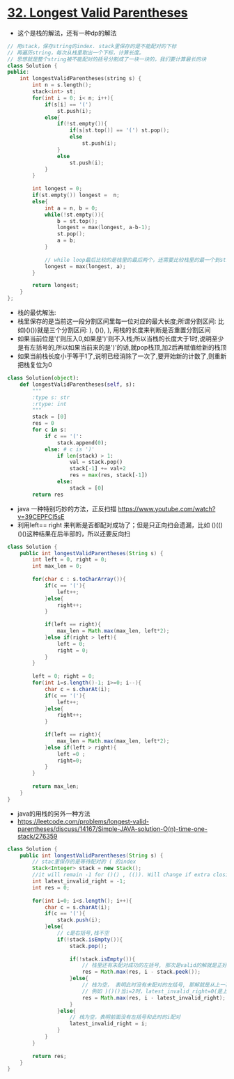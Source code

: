 # [32. Longest Valid Parentheses](https://leetcode.com/problems/longest-valid-parentheses/?tab=Description)
*  这个是栈的解法，还有一种dp的解法

```C++
// 用stack，保存string的index. stack里保存的是不能配对的下标
// 再遍历string，每次从栈里取出一个下标，计算长度。
// 思想就是整个string被不能配对的括号分割成了一块一块的，我们要计算最长的块
class Solution {
public:
    int longestValidParentheses(string s) {
        int n = s.length();
        stack<int> st;
        for(int i = 0; i< n; i++){
            if(s[i] == '(')
                st.push(i);
            else{
                if(!st.empty()){
                    if(s[st.top()] == '(') st.pop();
                    else
                        st.push(i);
                }
                else
                    st.push(i);
            }
        }
        
        int longest = 0;
        if(st.empty()) longest =  n;
        else{
            int a = n, b = 0;
            while(!st.empty()){
                b = st.top();
                longest = max(longest, a-b-1);
                st.pop();
                a = b;
            }
            
            // while loop最后比较的是栈里的最后两个，还需要比较栈里的最一个到string的第一个元素的长度
            longest = max(longest, a); 
        }

        return longest;
    }
};
```

* 栈的最优解法:
* 栈里保存的是当前这一段分割区间里每一位对应的最大长度;所谓分割区间: 比如)()())就是三个分割区间: ), ()(), ), 用栈的长度来判断是否重置分割区间
* 如果当前位是'('则压入0,如果是')'则不入栈;所以当栈的长度大于1时,说明至少是有左括号的,所以如果当前来的是')'的话,就pop栈顶,加2后再赋值给新的栈顶
* 如果当前栈长度小于等于1了,说明已经消除了一次了,要开始新的计数了,则重新把栈复位为0

```python
class Solution(object):
    def longestValidParentheses(self, s):
        """
        :type s: str
        :rtype: int
        """
        stack = [0]
        res = 0
        for c in s:
            if c == '(':
                stack.append(0);
            else: # c is ')'
                if len(stack) > 1:
                    val = stack.pop()
                    stack[-1] += val+2               
                    res = max(res, stack[-1])
                else:
                    stack = [0]
        return res

```

* java 一种特别巧妙的方法，正反扫描 https://www.youtube.com/watch?v=39CEPFCl5sE
* 利用left== right 来判断是否都配对成功了；但是只正向扫会遗漏，比如 ()(()()()这种结果在后半部的，所以还要反向扫

```java
class Solution {
    public int longestValidParentheses(String s) {
        int left = 0, right = 0;
        int max_len = 0;
        
        for(char c : s.toCharArray()){
            if(c == '('){
                left++;
            }else{
                right++;
            }
            
            if(left == right){
                max_len = Math.max(max_len, left*2);
            }else if(right > left){
                left = 0;
                right = 0;
            }
        }
        
        left = 0; right = 0;
        for(int i=s.length()-1; i>=0; i--){
            char c = s.charAt(i);
            if(c == '('){
                left++;
            }else{
                right++;
            }
            
            if(left == right){
                max_len = Math.max(max_len, left*2);
            }else if(left > right){
                left =0 ;
                right=0;
            }
        }
        
        return max_len;
    }
}

```

* java的用栈的另外一种方法
* https://leetcode.com/problems/longest-valid-parentheses/discuss/14167/Simple-JAVA-solution-O(n)-time-one-stack/276359

```java
class Solution {
    public int longestValidParentheses(String s) {
        // stac里保存的是等待配对的 ( 的index
        Stack<Integer> stack = new Stack();
        //it will remain -1 for ()() , (()). Will change if extra closing ')' is encountered e.g. ) ()() 
        int latest_invalid_right = -1;
        int res = 0;
        
        for(int i=0; i<s.length(); i++){
            char c = s.charAt(i);
            if(c == '('){
                stack.push(i);
            }else{
                // c是右括号,栈不空
                if(!stack.isEmpty()){
                    stack.pop();
                    
                    if(!stack.isEmpty()){
                        // 栈里还有未配对成功的左括号, 那次是valid的解就是正好从peek的下一个开始
                        res = Math.max(res, i - stack.peek());
                    }else{
                        // 栈为空， 表明此时没有未配对的左括号, 那解就是从上一次的最后的不符合的右括号的下一个开始
                        // 例如 )()()当i=2时，latest_invalid_right=0(是上一次更新的)
                        res = Math.max(res, i - latest_invalid_right);
                    }
                }else{
                    // 栈为空，表明前面没有左括号和此时的i配对
                    latest_invalid_right = i;
                }
            }
        }
        
        return res;    
    }
}
```


